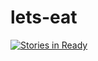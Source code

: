 # lets-eat

[![Stories in Ready](https://badge.waffle.io/cjhensen/lets-eat.png?label=ready&title=Ready)](http://waffle.io/cjhensen/lets-eat)